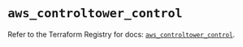# `aws_controltower_control`

Refer to the Terraform Registry for docs: [`aws_controltower_control`](https://registry.terraform.io/providers/hashicorp/aws/5.93.0/docs/resources/controltower_control).
